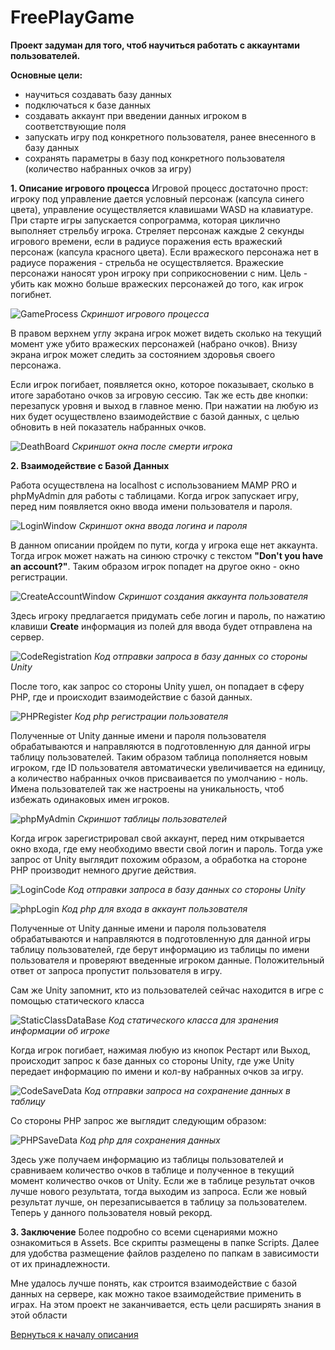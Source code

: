 <a id="StartPage"></a>
# FreePlayGame
__Проект задуман для того, чтоб научиться работать с аккаунтами пользователей.__

__Основные цели:__
 - научиться создавать базу данных
 - подключаться к базе данных
 - создавать аккаунт при введении данных игроком в соответствующие поля
 - запускать игру под конкретного пользователя, ранее внесенного в базу данных
 - сохранять параметры в базу под конкретного пользователя (количество набранных очков за игру)

__1. Описание игрового процесса__
Игровой процесс достаточно прост: игроку под управление дается условный персонаж (капсула синего цвета), управление осуществляется клавишами WASD на клавиатуре. При старте игры запускается сопрограмма, которая циклично выполняет стрельбу игрока. Стреляет персонаж каждые 2 секунды игрового времени, если в радиусе поражения есть вражеский персонаж (капсула красного цвета). Если вражеского персонажа нет в радиусе поражения - стрельба не осуществляется. Вражеские персонажи наносят урон игроку при соприкосновении с ним. Цель - убить как можно больше вражеских персонажей до того, как игрок погибнет.

![GameProcess](https://user-images.githubusercontent.com/47788812/194041606-52942610-740d-4939-90f7-2423bdfa3b8e.PNG)
_Скриншот игрового процесса_

В правом верхнем углу экрана игрок может видеть сколько на текущий момент уже убито вражеских персонажей (набрано очков). Внизу экрана игрок может следить за состоянием здоровья своего персонажа.

Если игрок погибает, появляется окно, которое показывает, сколько в итоге заработано очков за игровую сессию. Так же есть две кнопки: перезапуск уровня и выход в главное меню. При нажатии на любую из них будет осуществлено взаимодействие с базой данных, с целью обновить в ней показатель набранных очков.

![DeathBoard](https://user-images.githubusercontent.com/47788812/194042360-0e109a0b-5958-4afe-a279-5a4bbbca90df.PNG)
_Скриншот окна после смерти игрока_

__2. Взаимодействие с Базой Данных__

Работа осуществлена на localhost с использованием MAMP PRO и phpMyAdmin для работы с таблицами.
Когда игрок запускает игру, перед ним появляется окно ввода имени пользователя и пароля. 

![LoginWindow](https://user-images.githubusercontent.com/47788812/194043423-763cdd21-11eb-45b5-af9a-aa5a5557ef49.PNG)
_Скриншот окна ввода логина и пароля_

В данном описании пройдем по пути, когда у игрока еще нет аккаунта. Тогда игрок может нажать на синюю строчку с текстом __"Don't you have an account?"__. Таким образом игрок попадет на другое окно - окно регистрации.

![CreateAccountWindow](https://user-images.githubusercontent.com/47788812/194043788-6e807468-23d3-4c02-975a-3d93626cd887.PNG)
_Скриншот создания аккаунта пользователя_

Здесь игроку предлагается придумать себе логин и пароль, по нажатию клавиши __Create__ информация из полей для ввода будет отправлена на сервер.

![CodeRegistration](https://user-images.githubusercontent.com/47788812/194044560-0f76bfdc-39ca-4a15-853f-08c098748e5c.PNG)
_Код отправки запроса в базу данных со стороны Unity_

После того, как запрос со стороны Unity ушел, он попадает в сферу PHP, где и происходит взаимодействие с базой данных. 

![PHPRegister](https://user-images.githubusercontent.com/47788812/194045264-ba7a4447-90b1-46e9-991e-90c2c7929c45.PNG)
_Код php регистрации пользователя_

Полученные от Unity данные имени и пароля пользователя обрабатываются и направляются в подготовленную для данной игры таблицу пользователей. Таким образом таблица пополняется новым игроком, где ID пользователя автоматически увеличивается на единицу, а количество набранных очков присваивается по умолчанию - ноль. Имена пользователей так же настроены на уникальность, чтоб избежать одинаковых имен игроков.

![phpMyAdmin](https://user-images.githubusercontent.com/47788812/194046303-b1c0130c-d69e-4b97-bce5-36651253af74.PNG)
_Скриншот таблицы пользователей_

Когда игрок зарегистрировал свой аккаунт, перед ним открывается окно входа, где ему необходимо ввести свой логин и пароль. Тогда уже запрос от Unity выглядит похожим образом, а обработка на стороне PHP производит немного другие действия.

![LoginCode](https://user-images.githubusercontent.com/47788812/194047245-9e6f1d64-9f42-46df-9c18-2d09452f2f2c.PNG)
_Код отправки запроса в базу данных со стороны Unity_

![phpLogin](https://user-images.githubusercontent.com/47788812/194047292-db81ea37-5aa8-4d3b-9e27-7b2ee1e37cf9.PNG)
_Код php для входа в аккаунт пользователя_

Полученные от Unity данные имени и пароля пользователя обрабатываются и направляются в подготовленную для данной игры таблицу пользователей, где берут информацию из таблицы по имени пользователя и проверяют введенные игроком данные. Положительный ответ от запроса пропустит пользователя в игру. 

Сам же Unity запомнит, кто из пользователей сейчас находится в игре с помощью статического класса

![StaticClassDataBase](https://user-images.githubusercontent.com/47788812/194048025-e5585556-eb1c-45f1-ae95-14071aaf1019.PNG)
_Код статического класса для зранения информации об игроке_

Когда игрок погибает, нажимая любую из кнопок Рестарт или Выход, происходит запрос к базе данных со стороны Unity, где уже Unity передает информацию по имени и кол-ву набранных очков за игру.

![CodeSaveData](https://user-images.githubusercontent.com/47788812/194048546-701f9b53-a7e9-4f17-b14c-f1a59445a134.PNG)
_Код отправки запроса на сохранение данных в таблицу_

Со стороны PHP запрос же выглядит следующим образом:

![PHPSaveData](https://user-images.githubusercontent.com/47788812/194048871-4f3fb90c-6d17-498d-b1e1-a49e67f7d39d.PNG)
_Код php для сохранения данных_

Здесь уже получаем информацию из таблицы пользователей и сравниваем количество очков в таблице и полученное в текущий момент количество очков от Unity. Если же в таблице результат очков лучше нового результата, тогда выходим из запроса. Если же новый результат лучше, он перезаписывается в таблицу за пользователем. Теперь у данного пользователя новый рекорд.

__3. Заключение__
Более подробно со всеми сценариями можно ознакомиться в Assets. Все скрипты размещены в папке Scripts. Далее для удобства размещение файлов разделено по папкам в зависимости от их принадлежности.

Мне удалось лучше понять, как строится взаимодействие с базой данных на сервере, как можно такое взаимодействие применить в играх. На этом проект не заканчивается, есть цели расширять знания в этой области

[Вернуться к началу описания](#StartPage)